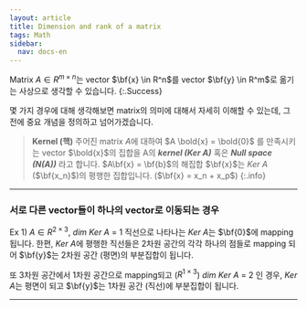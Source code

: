 ```yaml
---
layout: article
title: Dimension and rank of a matrix
tags: Math
sidebar:
  nav: docs-en
---
```


Matrix $A \in R^{m \times n}$는 vector $\bf{x} \in R^n$를 vector $\bf{y} \in R^m$로 옮기는 사상으로 생각할 수 있습니다.
{:.Success}

몇 가지 경우에 대해 생각해보면 matrix의 의미에 대해서 자세히 이해할 수 있는데, 그 전에 중요 개념을 정의하고 넘어가겠습니다.

> **Kernel (핵)**
주어진 matrix $A$에 대하여 $A \bold{x} = \bold{0}$ 를 만족시키는 vector $\bold{x}$의 집합을 A의 ***kernel (Ker A)*** 혹은 ***Null space (N(A))*** 라고 합니다.
$A\bf{x} = \bf{b}$의 해집합 $\bf{x}$는 *Ker A* ($\bf{x_n}$)의 평행한 집합입니다. ($\bf{x} = x_n + x_p$)
{:.info}


---

### 서로 다른 vector들이 하나의 vector로 이동되는 경우

Ex 1) $A \in R^{2 \times 3}$, *dim Ker A* = 1
직선으로 나타나는 *Ker A*는 $\bf{0}$에 mapping 됩니다. 한편, *Ker A*에 평행한 직선들은 2차원 공간의 각각 하나의 점들로 mapping 되어 $\bf{y}$는 2차원 공간 (평면)의 부분집합이 됩니다.

또 3차원 공간에서 1차원 공간으로 mapping되고 ($R^{1 \times 3}$) *dim Ker A* = 2 인 경우, *Ker A*는 평면이 되고 $\bf{y}$는 1차원 공간 (직선)에 부분집합이 됩니다.


---
